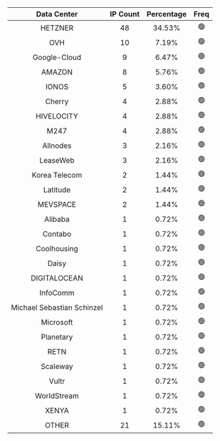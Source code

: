 | Data Center | IP Count | Percentage | Freq |
|:------------:|:--------:|:-----------:|:-----:|
| HETZNER | 48 | 34.53% | 🟢 |
| OVH | 10 | 7.19% | 🟢 |
| Google-Cloud | 9 | 6.47% | 🟢 |
| AMAZON | 8 | 5.76% | 🟢 |
| IONOS | 5 | 3.60% | 🟢 |
| Cherry | 4 | 2.88% | 🟢 |
| HIVELOCITY | 4 | 2.88% | 🟢 |
| M247 | 4 | 2.88% | 🟢 |
| Allnodes | 3 | 2.16% | 🟢 |
| LeaseWeb | 3 | 2.16% | 🟢 |
| Korea Telecom | 2 | 1.44% | 🟢 |
| Latitude | 2 | 1.44% | 🟢 |
| MEVSPACE | 2 | 1.44% | 🟢 |
| Alibaba | 1 | 0.72% | 🟢 |
| Contabo | 1 | 0.72% | 🟢 |
| Coolhousing | 1 | 0.72% | 🟢 |
| Daisy | 1 | 0.72% | 🟢 |
| DIGITALOCEAN | 1 | 0.72% | 🟢 |
| InfoComm | 1 | 0.72% | 🟢 |
| Michael Sebastian Schinzel | 1 | 0.72% | 🟢 |
| Microsoft | 1 | 0.72% | 🟢 |
| Planetary | 1 | 0.72% | 🟢 |
| RETN | 1 | 0.72% | 🟢 |
| Scaleway | 1 | 0.72% | 🟢 |
| Vultr | 1 | 0.72% | 🟢 |
| WorldStream | 1 | 0.72% | 🟢 |
| XENYA | 1 | 0.72% | 🟢 |
| OTHER | 21 | 15.11% | 🟢 |